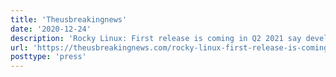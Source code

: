 ```yaml
---
title: 'Theusbreakingnews'
date: '2020-12-24'
description: 'Rocky Linux: First release is coming in Q2 2021 say developers'
url: 'https://theusbreakingnews.com/rocky-linux-first-release-is-coming-in-q2-2021-say-developers/'
posttype: 'press'
---
```

